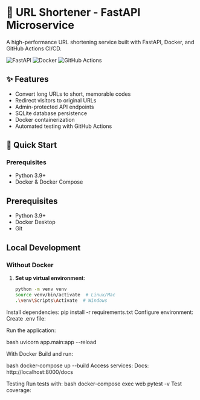 # 🔗 URL Shortener - FastAPI Microservice

A high-performance URL shortening service built with FastAPI, Docker, and GitHub Actions CI/CD.

![FastAPI](https://img.shields.io/badge/FastAPI-005571?style=for-the-badge&logo=fastapi)
![Docker](https://img.shields.io/badge/Docker-2CA5E0?style=for-the-badge&logo=docker&logoColor=white)
![GitHub Actions](https://img.shields.io/badge/GitHub_Actions-2088FF?style=for-the-badge&logo=github-actions&logoColor=white)

## ✨ Features

- Convert long URLs to short, memorable codes
- Redirect visitors to original URLs
- Admin-protected API endpoints
- SQLite database persistence
- Docker containerization
- Automated testing with GitHub Actions

## 🚀 Quick Start

### Prerequisites
- Python 3.9+
- Docker & Docker Compose

## Prerequisites

- Python 3.9+
- Docker Desktop
- Git

## Local Development

### Without Docker

1. **Set up virtual environment**:
   ```bash
   python -m venv venv
   source venv/bin/activate  # Linux/Mac
   .\venv\Scripts\Activate  # Windows
Install dependencies:
pip install -r requirements.txt
Configure environment:
Create .env file:

Run the application:

bash
uvicorn app.main:app --reload

With Docker
Build and run:

bash
docker-compose up --build
Access services:
Docs: http://localhost:8000/docs

Testing
Run tests with:
bash
docker-compose exec web pytest -v
Test coverage:
